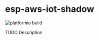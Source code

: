 # esp-aws-iot-shadow

![platformio build](https://github.com/mdvorak-iot/esp-aws-iot-shadow/workflows/platformio%20build/badge.svg)

TODO Description
